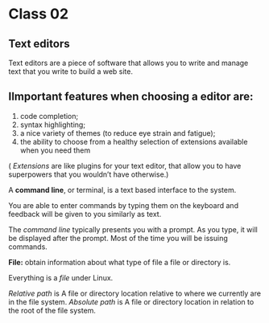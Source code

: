 # Class 02

## Text editors
Text editors are a piece of software  that allows you to write and manage text that you write to build a web site.


## I**Important features** when choosing a editor  are:


1. code completion;
2. syntax highlighting; 
3. a nice variety of themes (to reduce eye strain and
fatigue);
4. the ability to choose from a healthy selection of
extensions available when you need them

 ( *Extensions* are like
plugins for your text editor, that allow you to have superpowers that
you wouldn’t have otherwise.)



A **command line**, or terminal, is a text based interface to the system. 

You are able to enter commands by typing them on the keyboard and feedback will be given to you similarly as text.

The *command line* typically presents you with a prompt. As you type, it will be displayed after the prompt. Most of the time you will be issuing commands.

**File:** obtain information about what type of file a file or directory is.

Everything is a *file* under Linux.

*Relative path* is A file or directory location relative to where we currently are in the file system.
*Absolute path* is A file or directory location in relation to the root of the file system.
